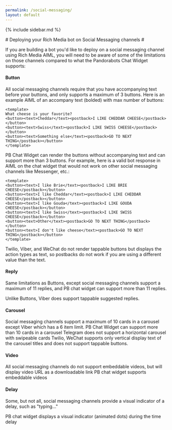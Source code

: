 ```yaml
---
permalink: /social-messaging/
layout: default
---
```


{% include sidebar.md %}
<div markdown="1" class="pb-docs__content">
# Deploying your Rich Media bot on Social Messaging channels #

If you are building a bot you'd like to deploy on a social messaging channel using Rich Media AIML, you will need to be aware of some of the limitations on those channels compared to what the Pandorabots Chat Widget supports:

#### Button ####

All social messaging channels require that you have accompanying text before your buttons, and only supports a maximum of 3 buttons. Here is an example AIML of an accompany text (bolded) with max number of buttons:

~~~
<template>
What cheese is your favorite?
<button><text>Cheddar</text><postback>I LIKE CHEDDAR CHEESE</postback></button>
<button><text>Swiss</text><postback>I LIKE SWISS CHEESE</postback></button>
<button><text>Something else</text><postback>GO TO NEXT THING</postback></button>
</template>

~~~

PB Chat Widget can render the buttons without accompanying text and can support more than 3 buttons. For example, here is a valid bot response in AIML on the chat widget that would not work on other social messaging channels like Messenger, etc.:

~~~
<template>
<button><text>I like Brie</text><postback>I LIKE BRIE CHEESE</postback></button>
<button><text>I like Cheddar</text><postback>I LIKE CHEDDAR CHEESE</postback></button>
<button><text>I like Gouda</text><postback>I LIKE GOUDA CHEESE</postback></button>
<button><text>I like Swiss</text><postback>I LIKE SWISS CHEESE</postback></button>
<button><text>Other</text><postback>GO TO NEXT THING</postback></button>
<button><text>I don't like cheese</text><postback>GO TO NEXT THING</postback></button>
</template>
~~~

Twilio, Viber, and WeChat do not render tappable buttons but displays the action types as text, so postbacks do not work if you are using a different value than the text.

#### Reply ####
Same limitations as Buttons, except social messaging channels support a maximum of 11 replies, and PB chat widget can support more than 11 replies.

Unlike Buttons, Viber does support tappable suggested replies.

#### Carousel ####

Social messaging channels support a maximum of 10 cards in a carousel except Viber which has a 6 item limit.
PB Chat Widget can support more than 10 cards in a carousel
Telegram does not support a horizontal carousel with swipeable cards
Twilio, WeChat supports only vertical display text of the carousel titles and does not support tappable buttons.

#### Video ###

All social messaging channels do not support embeddable videos, but will display video URL as a downloadable link
PB chat widget supports embeddable videos

#### Delay ####

Some, but not all, social messaging channels provide a visual indicator of a delay, such as "typing…"

PB chat widget displays a visual indicator (animated dots) during the time delay

</div>
